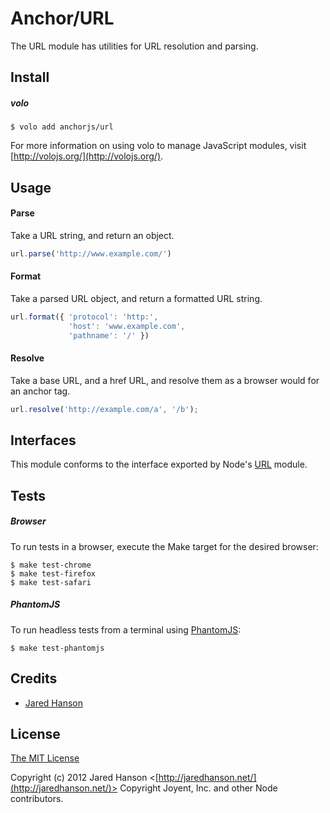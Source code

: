 # Anchor/URL

The URL module has utilities for URL resolution and parsing.

## Install

##### volo

    $ volo add anchorjs/url

For more information on using volo to manage JavaScript modules, visit [http://volojs.org/](http://volojs.org/).

## Usage

#### Parse

Take a URL string, and return an object.

```javascript
url.parse('http://www.example.com/')
```

#### Format

Take a parsed URL object, and return a formatted URL string.

```javascript
url.format({ 'protocol': 'http:',
             'host': 'www.example.com',
             'pathname': '/' })
```

#### Resolve

Take a base URL, and a href URL, and resolve them as a browser would for an
anchor tag.

```javascript
url.resolve('http://example.com/a', '/b');
```

## Interfaces

This module conforms to the interface exported by Node's [URL](http://nodejs.org/api/url.html)
module.

## Tests

##### Browser

To run tests in a browser, execute the Make target for the desired browser:

    $ make test-chrome
    $ make test-firefox
    $ make test-safari

##### PhantomJS

To run headless tests from a terminal using [PhantomJS](http://phantomjs.org/):

    $ make test-phantomjs

## Credits

  - [Jared Hanson](http://github.com/jaredhanson)

## License

[The MIT License](http://opensource.org/licenses/MIT)

Copyright (c) 2012 Jared Hanson <[http://jaredhanson.net/](http://jaredhanson.net/)>
Copyright Joyent, Inc. and other Node contributors.
